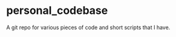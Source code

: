 personal_codebase
=================

A git repo for various pieces of code and short scripts that I have.
